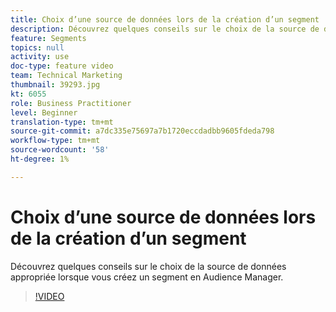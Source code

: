 ```yaml
---
title: Choix d’une source de données lors de la création d’un segment
description: Découvrez quelques conseils sur le choix de la source de données appropriée lorsque vous créez un segment en Audience Manager.
feature: Segments
topics: null
activity: use
doc-type: feature video
team: Technical Marketing
thumbnail: 39293.jpg
kt: 6055
role: Business Practitioner
level: Beginner
translation-type: tm+mt
source-git-commit: a7dc335e75697a7b1720eccdadbb9605fdeda798
workflow-type: tm+mt
source-wordcount: '58'
ht-degree: 1%

---
```



# Choix d’une source de données lors de la création d’un segment

Découvrez quelques conseils sur le choix de la source de données appropriée lorsque vous créez un segment en Audience Manager.

>[!VIDEO](https://video.tv.adobe.com/v/39293/?quality=12&learn=on)
